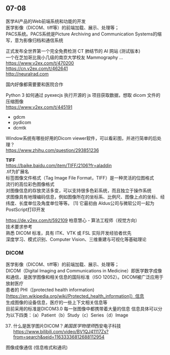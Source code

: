 ## 07-08
医学AI产品的Web前端系统和功能的开发  
医学影像（DICOM、tiff等）的前端加载、展示、处理等；  
PACS系统。PACS系统是Picture Archiving and Communication Systems的缩写，意为影像归档和通信系统  


正式发布全世界第一个完全免费检测 CT 肺结节的 AI 网站 (测试版本)  
一个在芝加哥比我小几级的南京大学校友 Mammography ...  
https://www.v2ex.com/t/470200  
https://cn.v2ex.com/t/462641  
http://neuralrad.com  

国内好像都需要要和医院合作


Python 3 如何通过 pyexecjs 执行开源的 js 项目获取数据，想取 dicom 文件的压缩图像    
https://www.v2ex.com/t/445191  
- gdcm
- pydicom 
- dcmtk 

Window系统有哪些好用的Dicom viewer软件，可以看彩图，并进行简单的后处理？  
https://www.zhihu.com/question/293851236

**TIFF**  
https://baike.baidu.com/item/TIFF/2106?fr=aladdin  
.tif为扩展名  
标签图像文件格式（Tag Image File Format，TIFF）是一种灵活的位图格式  
流行的高位彩色图像格式  
对图像信息的存放灵活多变，可以支持很多色彩系统，而且独立于操作系统  
求图像具有地理编码信息，例如图像所在的坐标系、比例尺、图像上点的坐标、经纬度、长度单位及角度单位等等。 [1]  它最初由 Aldus公司与微软公司一起为PostScript打印开发  


https://de.v2ex.com/t/592109 柏意慧心 - 算法工程师（视觉方向）  
技术要求参考  
熟悉 DICOM 标准，具有 ITK、VTK 或 FSL 实际开发经验者优先  
深度学习、模式识别、Computer Vision、三维重建与可视化等基础理论  



### DICOM
医学影像（DICOM、tiff等）的前端加载、展示、处理等；  
DICOM（Digital Imaging and Communications in Medicine）即医学数字成像和通信，是医学图像和相关信息的国际标准（ISO 12052）。DICOM被广泛应用于放射医疗  
患者的 PHI（[protected health information)[https://en.wikipedia.org/wiki/Protected_health_information]）信息  
生成图像的设备信息，医疗的一些上下文相关信息等  
目前采用的标准是DICOM3.0 每一张图像中都携带着大量的信息 信息具体可以分为以下四类：（a）Patient（b）Study（c）Series（d）Image

37. 什么是医学图片DICOM？*美国医学物理师*西安电子科技  
https://www.bilibili.com/video/BV1QJ41117Zs?from=search&seid=11633336812688112954

图像成像通信 (信息格式和通讯)